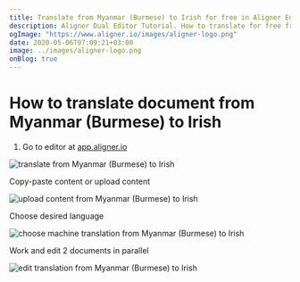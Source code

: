 ```yaml
---
title: Translate from Myanmar (Burmese) to Irish for free in Aligner Editor
description: Aligner Dual Editor Tutorial. How to translate for free from Myanmar (Burmese) to Irish. Aligner is multilingual document management platform. 
ogImage: "https://www.aligner.io/images/aligner-logo.png"
date: 2020-05-06T07:09:21+03:00
image: ../images/aligner-logo.png
onBlog: true
---
```


# How to translate document from Myanmar (Burmese) to Irish

1. Go to editor at [app.aligner.io](https://app.aligner.io "Aligner App web page")

![translate from Myanmar (Burmese) to Irish](../aligner-blank-editor.png "translate from Myanmar (Burmese) to Irish")

Copy-paste content or upload content

![upload content from Myanmar (Burmese) to Irish](../aligner-uploaded-document.png "upload content from Myanmar (Burmese) to Irish")

Choose desired language

![choose machine translation from Myanmar (Burmese) to Irish](../aligner-language-dropdown.png "choose machine translation from Myanmar (Burmese) to Irish")

Work and edit 2 documents in parallel

![edit translation from Myanmar (Burmese) to Irish](../aligner-double-sitded-editor.png "edit translation from Myanmar (Burmese) to Irish")

